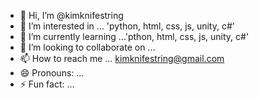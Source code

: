 - 👋 Hi, I’m @kimknifestring
- 👀 I’m interested in ... 'python, html, css, js, unity, c#'
- 🌱 I’m currently learning ...'pthon, html, css, js, unity, c#'
- 💞️ I’m looking to collaborate on ...
- 📫 How to reach me ... kimknifestring@gmail.com
- 😄 Pronouns: ...
- ⚡ Fun fact: ...

<!---
kimknifestring/kimknifestring is a ✨ special ✨ repository because its `README.md` (this file) appears on your GitHub profile.
You can click the Preview link to take a look at your changes.
--->
